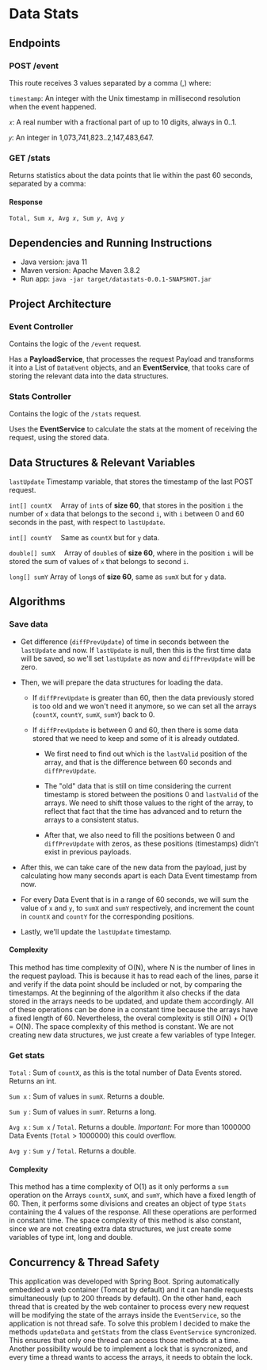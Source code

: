 
# Data Stats

## Endpoints

### POST /event

This route receives 3 values separated by a comma (,) where:

`timestamp`: An integer with the Unix timestamp in millisecond resolution when the event happened.

`𝑥`: A real number with a fractional part of up to 10 digits, always in 0..1.

`𝑦`: An integer in 1,073,741,823..2,147,483,647.

### GET /stats

Returns statistics about the data points that lie within the past 60 seconds, separated by a comma:

#### Response 

`Total, Sum 𝑥, Avg 𝑥, Sum 𝑦, Avg 𝑦`

## Dependencies and Running Instructions

- Java version: java 11 
- Maven version: Apache Maven 3.8.2 
- Run app: `java -jar target/datastats-0.0.1-SNAPSHOT.jar`


## Project Architecture

### Event Controller 
Contains the logic of the `/event` request. 

Has a  **PayloadService**,  that processes the request Payload and transforms it into a List of `DataEvent` objects, and an **EventService**, that tooks care of storing the relevant data into the data structures. 

### Stats Controller 
Contains the logic of the `/stats` request. 

Uses the **EventService**  to calculate the stats at the moment of receiving the request, using the stored data.

## Data Structures & Relevant Variables

`lastUpdate` Timestamp variable, that stores the timestamp of the last POST request.

`int[] countX  ` Array of `int`s of **size 60**, that stores in the position `i` the number of `x` data that belongs to the second `i`, with `i` between 0 and 60 seconds in the past, with respect to `lastUpdate`.

`int[] countY  ` Same as `countX` but for `y` data.

`double[] sumX  ` Array of `double`s of **size 60**, where in the position `i`  will be stored the sum of values of `x` that belongs to second `i`. 

`long[] sumY` Array of `long`s of **size 60**, same as `sumX` but for `y` data.

## Algorithms 

### Save data

- Get difference (`diffPrevUpdate`) of time in seconds between the `lastUpdate` and now. If `lastUpdate` is null, then this is the first time data will be saved, so we'll set `lastUpdate` as now and `diffPrevUpdate` will be zero.

- Then, we will prepare the data structures for loading the data.

	- If `diffPrevUpdate` is greater than 60, then the data previously stored is too old and we won't need it anymore, so we can set all the arrays (`countX`, `countY`, `sumX`, `sumY`) back to 0.

	- If `diffPrevUpdate` is between 0 and 60, then there is some data stored that we need to keep and some of it is already outdated. 

		- We first need to find out which is the `lastValid` position of the array, and that is the difference between 60 seconds and `diffPrevUpdate`. 

		- The "old" data that is still on time considering the current timestamp is stored between the positions 0 and `lastValid` of the arrays. We need to shift those values to the right of the array, to reflect that fact that the time has advanced and to return the arrays to a consistent status. 
		- After that, we also need to fill the positions between 0 and `diffPrevUpdate` with zeros, as these positions (timestamps) didn't exist in previous payloads.

- After this, we can take care of the new data from the payload, just by calculating how many seconds apart is each Data Event timestamp from now.

- For every Data Event that is in a range of 60 seconds, we will sum the value of `x` and `y`, to `sumX` and `sumY` respectively, and increment the count in `countX` and `countY` for the corresponding positions.

- Lastly, we'll update the `lastUpdate` timestamp.

#### Complexity
This method has time complexity of O(N), where N is the number of lines in the request payload. This is because it has to read each of the lines, parse it and verify if the data point should be included or not, by comparing the timestamps. At the beginning of the algorithm it also checks if the data stored in the arrays needs to be updated, and update them accordingly. All of these operations can be done in a constant time because the arrays have a fixed length of 60. Nevertheless, the overal complexity is still O(N) + O(1) = O(N).
The space complexity of this method is constant. We are not creating new data structures, we just create a few variables of type Integer.

### Get stats
`Total` :   Sum of `countX`, as this is the total number of Data Events stored. Returns an int.

`Sum x` : Sum of values in `sumX`. Returns a double.

`Sum y` : Sum of values in `sumY`. Returns a long.

`Avg x` : `Sum x` / `Total`. Returns a double. *Important*: For more than 1000000 Data Events (`Total` > 1000000) this could overflow. 

`Avg y` : `Sum y` / `Total`. Returns a double. 

#### Complexity
This method has a time complexity of O(1) as it only performs a `sum` operation on the Arrays `countX`, `sumX`, and `sumY`, which have a fixed length of 60. Then, it performs some divisions and creates an object of type `Stats` containing the 4 values of the response. All these operations are performed in constant time.
The space complexity of this method is also constant, since we are not creating extra data structures, we just create some variables of type int, long and double.

## Concurrency & Thread Safety
This application was developed with Spring Boot. Spring automatically embedded a web container (Tomcat by default) and it can handle requests simultaneously (up to 200 threads by default). On the other hand, each thread that is created by the web container to process every new request will be modifying the state of the arrays inside the `EventService`, so the application is not thread safe. To solve this problem I decided to make the methods `updateData` and `getStats` from the class `EventService` syncronized. This ensures that only one thread can access those methods at a time. Another possibility would be to implement a lock that is syncronized, and every time a thread wants to access the arrays, it needs to obtain the lock.

